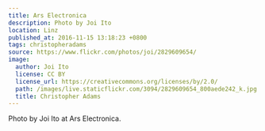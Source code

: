 ```yaml
---
title: Ars Electronica
description: Photo by Joi Ito
location: Linz
published_at: 2016-11-15 13:18:23 +0800
tags: christopheradams
source: https://www.flickr.com/photos/joi/2829609654/
image:
  author: Joi Ito
  license: CC BY
  license_url: https://creativecommons.org/licenses/by/2.0/
  path: /images/live.staticflickr.com/3094/2829609654_800aede242_k.jpg
  title: Christopher Adams
---
```


Photo by Joi Ito at Ars Electronica.
